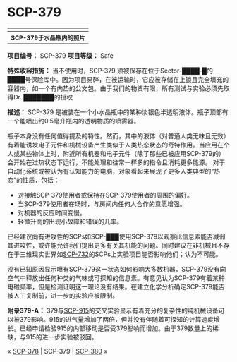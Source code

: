 # SCP-379
                        



<table class='wiki-content-table'>
 <tr>
  <td colspan='2'
      rowspan='1' />
 </tr>
 <tr>
  <th colspan='2'
      rowspan='1'>
   <sup>SCP-379&#20110;&#27700;&#26230;&#29942;&#20869;&#30340;&#29031;&#29255;</sup>
  </th>
 </tr>
</table>


**项目编号：** SCP-379
**项目等级：** Safe

**特殊收容措施：** 当不使用时，SCP-379 须被保存在位于Sector-████-█的████号保险库中。因为项目易碎，在被运输时，它应被存储在上锁且完全填充的容器内，如一个有内垫的公文包。由于我们的物资有限，所有测试与实验必须先取得Dr. ███████的授权

**描述：** SCP-379 是被装在一个小水晶瓶中的某种淡银色半透明液体。瓶子顶部有一个能喷出约0.5毫升瓶内的透明物质的喷雾器。

瓶子本身没有任何值得提及的特性。然而，其中的液体（对普通人类无味且无效）有着能诱发电子元件和机械设备产生类似于人类热恋状态的奇特作用。当应用在个人或某些物体上时，附近所有机器和电子元件（除了那些已被应用SCP-379的）会开始在过热状态下运行，不能处理和往常一样多的指令且消耗更多能源。
对于自动化系统或被认为有认知能力的电脑，对象看起来展现了更多人类典型的“热恋”的性质，包括：

- 对接触SCP-379使用者或保持在SCP-379使用者的周围的偏好。
- 当SCP-379使用者在场时，与房间内任何人合作的意愿增强。
- 对机器的反应时间变慢。
- 轻微升高的出现小故障和错误的几率。

已经建议向有进攻性的SCPs如SCP-███使用SCP-379以观察此信息素能否减弱其进攻性，或许能允许我们提出更多有关其机能的问题。同时建议在非机械且不存在于三维现实世界如[SCP-732](/scp-732)的SCPs上实验项目能否影响他们；认为不可能。

没有已知原因显示喷有SCP-379这一状态如何影响大多数机器，SCP-379没有向空气中释放出任何种类的气味或可探知的信息素。有意见认为SCP-379有着某种电磁频率，但是检测证明这一理论没有结果。在建立化学分析确定SCP-379能否被人工复制前，进一步的实验应被限制。

**附录379-A：** 379与<a shape='rect' class='newpage' href='/scp-915'>SCP-915</a>的交叉实验显示有着充分的复杂性的纯机械设备可以被379影响。915的进气量增加了两倍，但并没有伴随着可探知的计算速度增长。已经申请检验915的内部移动是否受379影响而增加。由于379数量上的稀缺，与915的进一步实验被驳回。



« [SCP-378](/scp-378) | SCP-379 | [SCP-380](/scp-380) »





                    